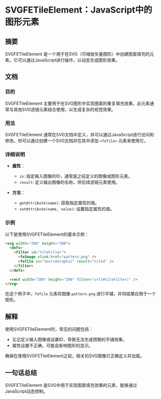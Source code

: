 <!--
Meta Description: # SVGFETileElement：JavaScript中的图形元素 ## 摘要 SVGFETileElement 是一个用于在SVG（可缩放矢量图形）中创建图案填充的元素。它可以通过JavaScript进行操作，以动态生成图形效果。 ## 文档 ### 目的 SVGFETileElement 主...
Meta Keywords: svgfetileelement, 200, fetile, filter, result
-->

# SVGFETileElement：JavaScript中的图形元素

## 摘要
SVGFETileElement 是一个用于在SVG（可缩放矢量图形）中创建图案填充的元素。它可以通过JavaScript进行操作，以动态生成图形效果。

## 文档
### 目的
SVGFETileElement 主要用于在SVG图形中实现图案的重复填充效果。此元素通常与其他SVG滤镜元素结合使用，以生成复杂的视觉效果。

### 用法
SVGFETileElement 通常在SVG文档中定义，并可以通过JavaScript进行访问和修改。你可以通过创建一个SVG文档并在其中添加 `<feTile>` 元素来使用它。

### 详细说明
- **属性**：
  - `in`: 指定输入图像的ID，通常是之前定义的图像或图形元素。
  - `result`: 定义输出图像的名称，供后续滤镜元素使用。
  
- **方法**：
  - `getAttribute(name)`: 获取指定属性的值。
  - `setAttribute(name, value)`: 设置指定属性的值。

### 示例
以下是使用SVGFETileElement的基本示例：

```html
<svg width="200" height="200">
  <defs>
    <filter id="tileFilter">
      <feImage xlink:href="pattern.png" />
      <feTile in="SourceGraphic" result="tiled" />
    </filter>
  </defs>
  
  <rect width="200" height="200" filter="url(#tileFilter)" />
</svg>
```

在这个例子中，`feTile` 元素将图像 `pattern.png` 进行平铺，并将结果应用于一个矩形。

## 解释
使用SVGFETileElement时，常见的问题包括：
- 忘记定义输入图像或设置ID，导致无法生成预期的平铺效果。
- 属性设置不正确，可能会影响图形的显示。

确保在使用SVGFETileElement之前，相关的SVG图像已正确定义并加载。

## 一句话总结
SVGFETileElement 是SVG中用于实现图案填充效果的元素，能够通过JavaScript动态控制。
